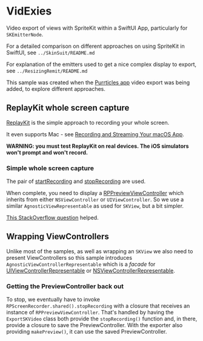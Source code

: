 # VidExies

Video export of views with SpriteKit within a SwiftUI App, particularly for `SKEmitterNode`.

For a detailed comparison on different approaches on using SpriteKit in SwiftUI, see `../SkinSuit/README.md`

For explanation of the emitters used to get a nice complex display to export, see `../ResizingRemit/README.md`

This sample was created when the [Purrticles app][p1] video export was being added, to explore different approaches.

## ReplayKit whole screen capture
[ReplayKit][a3] is the simple approach to recording your whole screen.

It even supports Mac - see [Recording and Streaming Your macOS App][a4].

**WARNING: you must test ReplayKit on real devices. The iOS simulators won't prompt and won't record.**


### Simple whole screen capture
The pair of [startRecording][a1] and [stopRecording][a2] are used.

When complete, you need to display a [RPPreviewViewController][a5] which inherits from either `NSViewController`
or `UIViewController`. So we use a similar `AgnosticViewRepresentable` as used for `SKView`, but a bit simpler.

[This StackOverflow question][so1] helped.


## Wrapping ViewControllers
Unlike most of the samples, as well as wrapping an `SKView` we also need to present ViewControllers so this sample introduces `AgnosticViewControllerRepresentable` which is a _facade_ for [UIViewControllerRepresentable][a6] or [NSViewControllerRepresentable][a7].

### Getting the PreviewController back out
To stop, we eventually have to invoke `RPScreenRecorder.shared().stopRecording` with a closure that receives an instance of `RPPreviewViewController`. That's handled by having the `ExportSKVideo` class both provide the `stopRecording()` function and, in there, provide a closure to save the PreviewController. With the exporter also providing `makePreview()`, it can use the saved PreviewController.

[a1]: https://developer.apple.com/documentation/replaykit/rpscreenrecorder/startrecording(handler:)
[a2]: https://developer.apple.com/documentation/replaykit/rpscreenrecorder/stoprecording(handler:)
[a3]: https://developer.apple.com/documentation/replaykit/
[a4]: https://developer.apple.com/documentation/replaykit/recording-and-streaming-your-macos-app
[a5]: https://developer.apple.com/documentation/replaykit/rppreviewviewcontroller
[a6]: https://developer.apple.com/documentation/swiftui/uiviewcontrollerrepresentable
[a7]: https://developer.apple.com/documentation/swiftui/nsviewcontrollerrepresentable

[p1]: https://www.touchgram.com/purrticles
[so1]: https://stackoverflow.com/questions/59842682/replaykit-with-swiftui